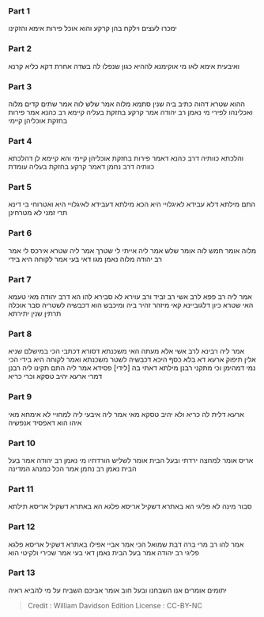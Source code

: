 
### Part 1
ימכרו לעצים וילקח בהן קרקע והוא אוכל פירות אימא והזקינו

### Part 2
ואיבעית אימא לאו מי אוקימנא לההיא כגון שנפלו לה בשדה אחרת דקא כליא קרנא

### Part 3
ההוא שטרא דהוה כתיב ביה שנין סתמא מלוה אמר שלש לוה אמר שתים קדים מלוה ואכלינהו לפירי מי נאמן רב יהודה אמר קרקע בחזקת בעליה קיימא רב כהנא אמר פירות בחזקת אוכליהן קיימי

### Part 4
והלכתא כוותיה דרב כהנא דאמר פירות בחזקת אוכליהן קיימי והא קיימא לן דהלכתא כוותיה דרב נחמן דאמר קרקע בחזקת בעליה עומדת

### Part 5
התם מילתא דלא עבידא לאיגלויי היא הכא מילתא דעבידא לאיגלויי היא ואטרוחי בי דינא תרי זמני לא מטרחינן

### Part 6
מלוה אומר חמש לוה אומר שלש אמר ליה אייתי לי שטרך אמר ליה שטרא אירכס לי אמר רב יהודה מלוה נאמן מגו דאי בעי אמר לקוחה היא בידי

### Part 7
אמר ליה רב פפא לרב אשי רב זביד ורב עוירא לא סבירא להו הא דרב יהודה מאי טעמא האי שטרא כיון דלגוביינא קאי מיזהר זהיר ביה ומיכבש הוא דכבשיה לשטריה סבר אוכלה תרתין שנין יתירתא

### Part 8
אמר ליה רבינא לרב אשי אלא מעתה האי משכנתא דסורא דכתבי הכי במישלם שניא אלין תיפוק ארעא דא בלא כסף היכא דכבשיה לשטר משכנתא ואמר לקוחה היא בידי הכי נמי דמהימן וכי מתקני רבנן מילתא דאתי בה [לידי] פסידא אמר ליה התם תקינו ליה רבנן דמרי ארעא יהיב טסקא וכרי כריא

### Part 9
ארעא דלית לה כריא ולא יהיב טסקא מאי אמר ליה איבעי ליה למחויי לא אימחא מאי איהו הוא דאפסיד אנפשיה

### Part 10
אריס אומר למחצה ירדתי ובעל הבית אומר לשליש הורדתיו מי נאמן רב יהודה אמר בעל הבית נאמן רב נחמן אמר הכל כמנהג המדינה

### Part 11
סבור מינה לא פליגי הא באתרא דשקיל אריסא פלגא הא באתרא דשקיל אריסא תילתא

### Part 12
אמר להו רב מרי ברה דבת שמואל הכי אמר אביי אפילו באתרא דשקיל אריסא פלגא פליגי רב יהודה אמר בעל הבית נאמן דאי בעי אמר שכירי ולקיטי הוא

### Part 13
יתומים אומרים אנו השבחנו ובעל חוב אומר אביכם השביח על מי להביא ראיה

>Credit : William Davidson Edition
>License : CC-BY-NC